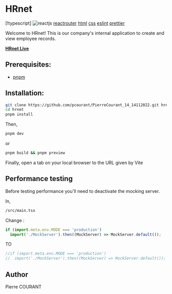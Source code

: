 # HRnet

[!typescript]
![reactjs]
[reactrouter]
[html]
[css]
[eslint]
[prettier]

Welcome to HRnet! This is our company's internal application to create and view employee records.

[**HRnet Live**](https://pcourant.github.io/PierreCourant_14_14112022/)

## Prerequisites:

- [pnpm](https://pnpm.io/installation)

## Installation:

```bash
git clone https://github.com/pcourant/PierreCourant_14_14112022.git hrnet
cd hrnet
pnpm install
```

Then,

```bash
pnpm dev
```

or

```bash
pnpm build && pnpm preview
```

Finally, open a tab on your local browser to the URL given by Vite

## Performance testing

Before testing performance you'll need to deactivate the mocking server.

In,

```bash
/src/main.tsx

```

Change :

```javascript
if (import.meta.env.MODE === 'production')
  import('./MockServer').then((MockServer) => MockServer.default());
```

TO

```javascript
//if (import.meta.env.MODE === 'production')
//  import('./MockServer').then((MockServer) => MockServer.default());
```

## Author

Pierre COURANT


[typescript]: https://img.shields.io/badge/TypeScript-007ACC?style=for-the-badge&logo=typescript&logoColor=white
[reactjs]: https://img.shields.io/badge/React-20232A?style=for-the-badge&logo=react&logoColor=61DAFB
[reactrouter]: https://img.shields.io/badge/React_Router-CA4245?style=for-the-badge&logo=react-router&logoColor=white
[html]: https://img.shields.io/badge/HTML5-E34F26?style=for-the-badge&logo=html5&logoColor=white
[css]: https://img.shields.io/badge/CSS3-1572B6?style=for-the-badge&logo=css3&logoColor=white
[eslint]: https://img.shields.io/badge/eslint-3A33D1?style=for-the-badge&logo=eslint&logoColor=white
[prettier]: https://img.shields.io/badge/prettier-1A2C34?style=for-the-badge&logo=prettier&logoColor=F7BA3E
